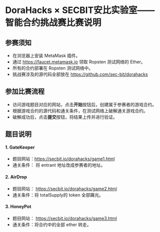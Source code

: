 ## 

# DoraHacks × SECBIT安比实验室——智能合约挑战赛比赛说明

## 参赛须知

- 在浏览器上安装 MetaMask 插件。
- 通过 https://faucet.metamask.io 领取 Ropsten 测试网络的 Ether。
- 所有的合约部署在 Ropsten 测试网络中。
- 挑战赛涉及的源代码全部放在 https://github.com/sec-bit/dorahacks

## 参加比赛流程

- 访问游戏题目对应的网站，点击**开始**按钮后，创建属于参赛者的游戏合约。
- 根据游戏合约的源代码和通关条件，在测试网络上破解通关游戏合约。
- 破解成功后，点击**提交**按钮，将结果上传并进行验证。

## 题目说明

#### 1.  GateKeeper

- 题目网站：https://secbit.io/dorahacks/game1.html
- 通关条件： 将 entrant 地址改成参赛者的地址。

#### 2. AirDrop

- 题目网站： https://secbit.io/dorahacks/game2.html
- 通关条件：将 totalSupply的 token 全部薅光。

#### 3. HoneyPot

- 题目网站： https://secbit.io/dorahacks/game3.html
- 通关条件：将合约中的全部 ether 转走。












